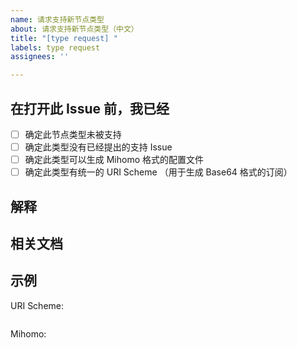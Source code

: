 ```yaml
---
name: 请求支持新节点类型
about: 请求支持新节点类型（中文）
title: "[type request] "
labels: type request
assignees: ''

---
```


## **在打开此 Issue 前，我已经**

- [ ] 确定此节点类型未被支持
- [ ] 确定此类型没有已经提出的支持 Issue
- [ ] 确定此类型可以生成 Mihomo 格式的配置文件
- [ ] 确定此类型有统一的 URI Scheme （用于生成 Base64 格式的订阅）
<!-- 注：后两项至少选一项即可 -->

## **解释**
<!-- 这玩意是什么捏 -->

## **相关文档**
<!-- 告诉我他在 Mihomo Wiki 上的链接， 以及 URI Scheme 的链接 -->

## 示例

<!-- 给我个示例让我看看它怎么写成链接 / Mihomo 配置 -->

URI Scheme:

```

```

Mihomo:

```yaml

```
